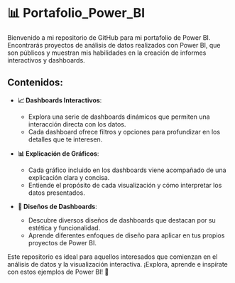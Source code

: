 # 📊 Portafolio_Power_BI 
Bienvenido a mi repositorio de GitHub para mi portafolio de Power BI. Encontrarás proyectos de análisis de datos realizados con Power BI, que son públicos y muestran mis habilidades en la creación de informes interactivos y dashboards.

## Contenidos: 
- **📈 Dashboards Interactivos**:
  - Explora una serie de dashboards dinámicos que permiten una interacción directa con los datos.
  - Cada dashboard ofrece filtros y opciones para profundizar en los detalles que te interesen.

- **📊 Explicación de Gráficos**:
  - Cada gráfico incluido en los dashboards viene acompañado de una explicación clara y concisa.
  - Entiende el propósito de cada visualización y cómo interpretar los datos presentados.

- **🎨 Diseños de Dashboards**:
  - Descubre diversos diseños de dashboards que destacan por su estética y funcionalidad.
  - Aprende diferentes enfoques de diseño para aplicar en tus propios proyectos de Power BI.

Este repositorio es ideal para aquellos interesados que comienzan en el análisis de datos y la visualización interactiva. ¡Explora, aprende e inspírate con estos ejemplos de Power BI! 🚀
